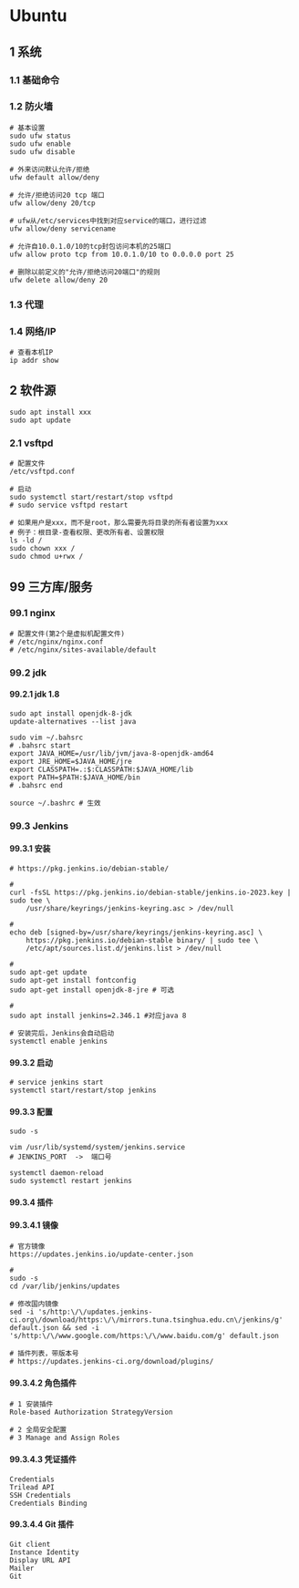 # Ubuntu

## 1 系统

### 1.1 基础命令

### 1.2 防火墙

```
# 基本设置
sudo ufw status
sudo ufw enable
sudo ufw disable

# 外来访问默认允许/拒绝
ufw default allow/deny

# 允许/拒绝访问20 tcp 端口
ufw allow/deny 20/tcp

# ufw从/etc/services中找到对应service的端口，进行过滤
ufw allow/deny servicename

# 允许自10.0.1.0/10的tcp封包访问本机的25端口
ufw allow proto tcp from 10.0.1.0/10 to 0.0.0.0 port 25

# 删除以前定义的"允许/拒绝访问20端口"的规则
ufw delete allow/deny 20
```

### 1.3 代理

### 1.4 网络/IP

```
# 查看本机IP
ip addr show
```

## 2 软件源

```
sudo apt install xxx
sudo apt update
```

### 2.1 vsftpd

```
# 配置文件
/etc/vsftpd.conf

# 启动
sudo systemctl start/restart/stop vsftpd 
# sudo service vsftpd restart

# 如果用户是xxx，而不是root，那么需要先将目录的所有者设置为xxx
# 例子：根目录-查看权限、更改所有者、设置权限
ls -ld /
sudo chown xxx /
sudo chmod u+rwx /
```

## 99 三方库/服务

### 99.1 nginx

```
# 配置文件(第2个是虚拟机配置文件)
# /etc/nginx/nginx.conf
# /etc/nginx/sites-available/default
```

### 99.2 jdk

#### 99.2.1 jdk 1.8

```
sudo apt install openjdk-8-jdk
update-alternatives --list java

sudo vim ~/.bahsrc
# .bahsrc start
export JAVA_HOME=/usr/lib/jvm/java-8-openjdk-amd64
export JRE_HOME=$JAVA_HOME/jre
export CLASSPATH=.:$:CLASSPATH:$JAVA_HOME/lib
export PATH=$PATH:$JAVA_HOME/bin
# .bahsrc end

source ~/.bashrc # 生效
```

### 99.3 Jenkins

#### 99.3.1 安装

```
# https://pkg.jenkins.io/debian-stable/

#
curl -fsSL https://pkg.jenkins.io/debian-stable/jenkins.io-2023.key | sudo tee \
    /usr/share/keyrings/jenkins-keyring.asc > /dev/null

#
echo deb [signed-by=/usr/share/keyrings/jenkins-keyring.asc] \
    https://pkg.jenkins.io/debian-stable binary/ | sudo tee \
    /etc/apt/sources.list.d/jenkins.list > /dev/null

#
sudo apt-get update
sudo apt-get install fontconfig
sudo apt-get install openjdk-8-jre # 可选

#
sudo apt install jenkins=2.346.1 #对应java 8

# 安装完后，Jenkins会自动启动
systemctl enable jenkins
```

#### 99.3.2 启动

```
# service jenkins start
systemctl start/restart/stop jenkins
```

#### 99.3.3 配置

```
sudo -s

vim /usr/lib/systemd/system/jenkins.service
# JENKINS_PORT  ->  端口号

systemctl daemon-reload
sudo systemctl restart jenkins
```

#### 99.3.4 插件

#### 99.3.4.1 镜像

```
# 官方镜像
https://updates.jenkins.io/update-center.json

#
sudo -s
cd /var/lib/jenkins/updates

# 修改国内镜像
sed -i 's/http:\/\/updates.jenkins-ci.org\/download/https:\/\/mirrors.tuna.tsinghua.edu.cn\/jenkins/g' default.json && sed -i 's/http:\/\/www.google.com/https:\/\/www.baidu.com/g' default.json

# 插件列表，带版本号
# https://updates.jenkins-ci.org/download/plugins/
```

#### 99.3.4.2 角色插件

```
# 1 安装插件
Role-based Authorization StrategyVersion

# 2 全局安全配置
# 3 Manage and Assign Roles
```

#### 99.3.4.3 凭证插件

```
Credentials
Trilead API
SSH Credentials
Credentials Binding
```

#### 99.3.4.4 Git 插件

```
Git client
Instance Identity
Display URL API
Mailer
Git
```